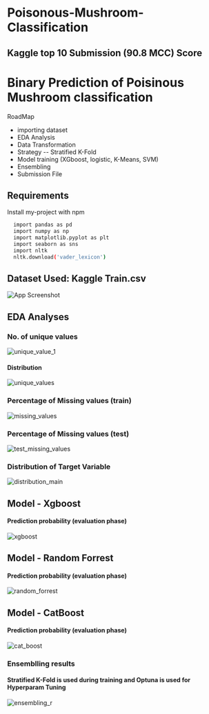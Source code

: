 # Poisonous-Mushroom-Classification
## Kaggle top 10 Submission (90.8 MCC) Score
# Binary Prediction of Poisinous Mushroom classification
RoadMap
- importing dataset
- EDA Analysis
- Data Transformation
- Strategy -- Stratified K-Fold
- Model training (XGboost, logistic, K-Means, SVM)
- Ensembling
- Submission File




## Requirements

Install my-project with npm

```bash
  import pandas as pd
  import numpy as np
  import matplotlib.pyplot as plt
  import seaborn as sns
  import nltk
  nltk.download('vader_lexicon')
```
    
## Dataset Used: Kaggle Train.csv

![App Screenshot](https://snipboard.io/yKeBXc.jpg)

## EDA Analyses
### No. of unique values
![unique_value_1](https://github.com/user-attachments/assets/d0ab4c44-3737-41c8-8af9-3e8689117a45)
#### Distribution
![unique_values](https://github.com/user-attachments/assets/1e54f85f-08c7-4b5c-9375-9a7c089c0dfe)
### Percentage of Missing values (train)
![missing_values](https://github.com/user-attachments/assets/8b2ec5e6-5d65-4187-83b0-6fbe808597f0)
### Percentage of Missing values (test)
![test_missing_values](https://github.com/user-attachments/assets/1395d055-dc10-4e7e-9170-dd95cc4f7415)

### Distribution of Target Variable
![distribution_main](https://github.com/user-attachments/assets/7ce03fee-3f3f-46ff-b8ac-75692f2e20aa)


## Model - Xgboost
#### Prediction probability (evaluation phase)
![xgboost](https://github.com/user-attachments/assets/caa31ae5-e3ea-452d-ba36-fc1efaa926ca)

## Model - Random Forrest
#### Prediction probability (evaluation phase)
![random_forrest](https://github.com/user-attachments/assets/19e39339-503a-4d8c-9fe9-e5229917bd98)

## Model - CatBoost
#### Prediction probability (evaluation phase)
![cat_boost](https://github.com/user-attachments/assets/5e694edc-80c9-4d16-bd0b-0535f5bf4684)

### Ensemblling results
#### Stratified K-Fold is used during training and Optuna is used for Hyperparam Tuning
![ensembling_r](https://github.com/user-attachments/assets/e9343b86-1b19-4d1d-9d52-053b70abfae7)


